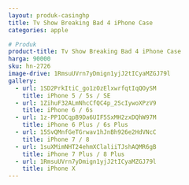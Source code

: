 ```yaml
---
layout: produk-casinghp
title: Tv Show Breaking Bad 4 iPhone Case
categories: apple

# Produk
product-title: Tv Show Breaking Bad 4 iPhone Case
harga: 90000
sku: hn-2726
image-drive: 1RmsuUVrn7yDmign1yjJ2tICyaMZGJ79l
gallery:
  - url: 1SD2PrkItiC_go1zOzElxwrfqtIqQOySM
    title: iPhone 5 / 5s / SE
  - url: 1ZihuF32ALmNhcCfQC4p_2ScIywoXPzV9
    title: iPhone 6 / 6s
  - url: 1z-PP1OCqpB9Da6UIF5SxMH2zxDQhW97M
    title: iPhone 6 Plus / 6s Plus
  - url: 15SvQMnfGeTGrwav1hJnBh926e2HdVNcC
    title: iPhone 7 / 8
  - url: 1suXMimNHT24ehmXClaliiTJshAQMR6gB
    title: iPhone 7 Plus / 8 Plus
  - url: 1RmsuUVrn7yDmign1yjJ2tICyaMZGJ79l
    title: iPhone X
---
```

